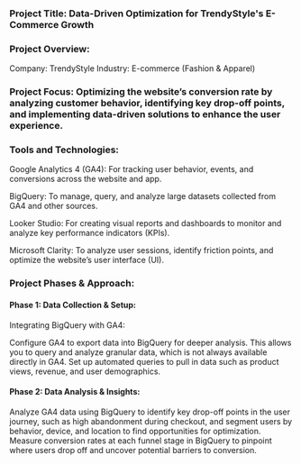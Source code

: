 ### Project Title: Data-Driven Optimization for TrendyStyle's E-Commerce Growth

### Project Overview:
Company: TrendyStyle
Industry: E-commerce (Fashion & Apparel)

### Project Focus: Optimizing the website’s conversion rate by analyzing customer behavior, identifying key drop-off points, and implementing data-driven solutions to enhance the user experience.

### Tools and Technologies:

Google Analytics 4 (GA4): For tracking user behavior, events, and conversions across the website and app.

BigQuery: To manage, query, and analyze large datasets collected from GA4 and other sources.

Looker Studio: For creating visual reports and dashboards to monitor and analyze key performance indicators (KPIs).

Microsoft Clarity: To analyze user sessions, identify friction points, and optimize the website’s user interface (UI).

### Project Phases & Approach:

#### Phase 1: Data Collection & Setup:

Integrating BigQuery with GA4:

Configure GA4 to export data into BigQuery for deeper analysis. This allows you to query and analyze granular data, which is not always available directly in GA4.
Set up automated queries to pull in data such as product views, revenue, and user demographics.

#### Phase 2: Data Analysis & Insights:

Analyze GA4 data using BigQuery to identify key drop-off points in the user journey, such as high abandonment during checkout, and segment users by behavior, device, and location to find opportunities for optimization. Measure conversion rates at each funnel stage in BigQuery to pinpoint where users drop off and uncover potential barriers to conversion.

